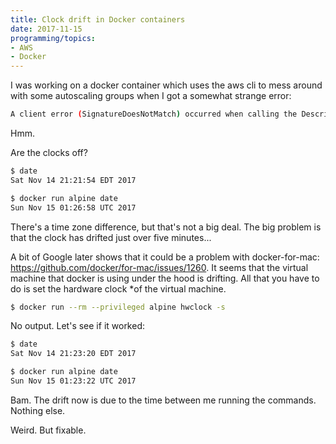 ```yaml
---
title: Clock drift in Docker containers
date: 2017-11-15
programming/topics:
- AWS
- Docker
---
```

I was working on a docker container which uses the aws cli to mess around with some autoscaling groups when I got a somewhat strange error:

```bash
A client error (SignatureDoesNotMatch) occurred when calling the DescribeAutoScalingGroups operation: Signature not yet current: 20171115T012426Z is still later than 20171115T012420Z (20171115T011920Z + 5 min.)
```

Hmm.

Are the clocks off?

<!--more-->

```bash
$ date
Sat Nov 14 21:21:54 EDT 2017

$ docker run alpine date
Sun Nov 15 01:26:58 UTC 2017
```

There's a time zone difference, but that's not a big deal. The big problem is that the clock has drifted just over five minutes...

A bit of Google later shows that it could be a problem with docker-for-mac: https://github.com/docker/for-mac/issues/1260. It seems that the virtual machine that docker is using under the hood is drifting. All that you have to do is set the hardware clock *of the virtual machine.

```bash
$ docker run --rm --privileged alpine hwclock -s
```

No output. Let's see if it worked:

```bash
$ date
Sat Nov 14 21:23:20 EDT 2017

$ docker run alpine date
Sun Nov 15 01:23:22 UTC 2017
```

Bam. The drift now is due to the time between me running the commands. Nothing else.

Weird. But fixable.
